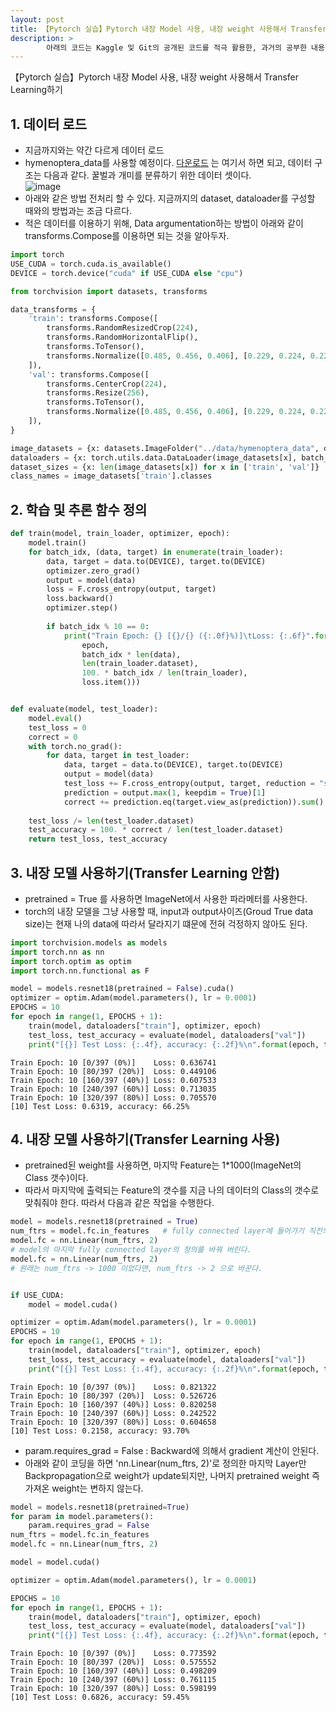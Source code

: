 ```yaml
---
layout: post
title: 【Pytorch 실습】Pytorch 내장 Model 사용, 내장 weight 사용해서 Transfer Learning하기 
description: > 
        아래의 코드는 Kaggle 및 Git의 공개된 코드를 적극 활용한, 과거의 공부한 내용을 정리한 내용입니다.  
---
```

【Pytorch 실습】Pytorch 내장 Model 사용, 내장 weight 사용해서 Transfer Learning하기 

## 1. 데이터 로드
- 지금까지와는 약간 다르게 데이터 로드
- hymenoptera_data를 사용할 예정이다. [다운로드](https://www.kaggle.com/ajayrana/hymenoptera-data) 는 여기서 하면 되고, 데이터 구조는 다음과 같다. 꿀벌과 개미를 분류하기 위한 데이터 셋이다.   
    ![image](https://user-images.githubusercontent.com/46951365/91165408-89c0ec80-e70b-11ea-81d1-a51e9564c1e1.png)
- 아래와 같은 방법 전처리 할 수 있다. 지금까지의 dataset, dataloader를 구성할 때와의 방법과는 조금 다르다. 
- 적은 데이터를 이용하기 위해, Data argumentation하는 방법이 아래와 같이 transforms.Compose를 이용하면 되는 것을 알아두자. 


```python
import torch 
USE_CUDA = torch.cuda.is_available()
DEVICE = torch.device("cuda" if USE_CUDA else "cpu")
```


```python
from torchvision import datasets, transforms

data_transforms = {
    'train': transforms.Compose([
        transforms.RandomResizedCrop(224),
        transforms.RandomHorizontalFlip(),
        transforms.ToTensor(),
        transforms.Normalize([0.485, 0.456, 0.406], [0.229, 0.224, 0.225])
    ]),
    'val': transforms.Compose([
        transforms.CenterCrop(224),
        transforms.Resize(256),
        transforms.ToTensor(),
        transforms.Normalize([0.485, 0.456, 0.406], [0.229, 0.224, 0.225])
    ]),
}

image_datasets = {x: datasets.ImageFolder("../data/hymenoptera_data", data_transforms[x]) for x in ['train', 'val']}
dataloaders = {x: torch.utils.data.DataLoader(image_datasets[x], batch_size = 8, num_workers = 0, shuffle = True) for x in ['train', 'val']}
dataset_sizes = {x: len(image_datasets[x]) for x in ['train', 'val']}
class_names = image_datasets['train'].classes
```

## 2. 학습 및 추론 함수 정의  

```python
def train(model, train_loader, optimizer, epoch):
    model.train()
    for batch_idx, (data, target) in enumerate(train_loader):
        data, target = data.to(DEVICE), target.to(DEVICE)
        optimizer.zero_grad()
        output = model(data)
        loss = F.cross_entropy(output, target)
        loss.backward()
        optimizer.step()
        
        if batch_idx % 10 == 0:
            print("Train Epoch: {} [{}/{} ({:.0f}%)]\tLoss: {:.6f}".format(
                epoch, 
                batch_idx * len(data), 
                len(train_loader.dataset), 
                100. * batch_idx / len(train_loader), 
                loss.item()))


def evaluate(model, test_loader):
    model.eval()
    test_loss = 0
    correct = 0
    with torch.no_grad():
        for data, target in test_loader:
            data, target = data.to(DEVICE), target.to(DEVICE)
            output = model(data)
            test_loss += F.cross_entropy(output, target, reduction = "sum").item()
            prediction = output.max(1, keepdim = True)[1]
            correct += prediction.eq(target.view_as(prediction)).sum().item()
    
    test_loss /= len(test_loader.dataset)
    test_accuracy = 100. * correct / len(test_loader.dataset)
    return test_loss, test_accuracy
```

## 3. 내장 모델 사용하기(Transfer Learning 안함)
- pretrained = True 를 사용하면 ImageNet에서 사용한 파라메터를 사용한다. 
- torch의 내장 모델을 그냥 사용할 때, input과 output사이즈(Groud True data size)는 현재 나의 data에 따라서 달라지기 떄문에 전혀 걱정하지 않아도 된다.   

```python
import torchvision.models as models
import torch.nn as nn
import torch.optim as optim
import torch.nn.functional as F

model = models.resnet18(pretrained = False).cuda()
optimizer = optim.Adam(model.parameters(), lr = 0.0001)
EPOCHS = 10
for epoch in range(1, EPOCHS + 1):
    train(model, dataloaders["train"], optimizer, epoch)
    test_loss, test_accuracy = evaluate(model, dataloaders["val"])
    print("[{}] Test Loss: {:.4f}, accuracy: {:.2f}%\n".format(epoch, test_loss, test_accuracy))
```
    
    Train Epoch: 10 [0/397 (0%)]	Loss: 0.636741
    Train Epoch: 10 [80/397 (20%)]	Loss: 0.449106
    Train Epoch: 10 [160/397 (40%)]	Loss: 0.607533
    Train Epoch: 10 [240/397 (60%)]	Loss: 0.713035
    Train Epoch: 10 [320/397 (80%)]	Loss: 0.705570
    [10] Test Loss: 0.6319, accuracy: 66.25%
    


## 4. 내장 모델 사용하기(Transfer Learning 사용)
- pretrained된 weight를 사용하면, 마지막 Feature는 1*1000(ImageNet의 Class 갯수)이다.
- 따라서 마지막에 출력되는 Feature의 갯수를 지금 나의 데이터의 Class의 갯수로 맞춰줘야 한다. 따라서 다음과 같은 작업을 수행한다.    

```python
model = models.resnet18(pretrained = True) 
num_ftrs = model.fc.in_features   # fully connected layer에 들어가기 직전의 feature의 갯수(numbers)를 알아온다. 
model.fc = nn.Linear(num_ftrs, 2) 
# model의 마지막 fully connected layer의 정의를 바꿔 버린다.  
model.fc = nn.Linear(num_ftrs, 2) 
# 원래는 num_ftrs -> 1000 이었다면, num_ftrs -> 2 으로 바꾼다. 


if USE_CUDA:
    model = model.cuda()

optimizer = optim.Adam(model.parameters(), lr = 0.0001)
EPOCHS = 10
for epoch in range(1, EPOCHS + 1):
    train(model, dataloaders["train"], optimizer, epoch)
    test_loss, test_accuracy = evaluate(model, dataloaders["val"])
    print("[{}] Test Loss: {:.4f}, accuracy: {:.2f}%\n".format(epoch, test_loss, test_accuracy))
```

    Train Epoch: 10 [0/397 (0%)]	Loss: 0.821322
    Train Epoch: 10 [80/397 (20%)]	Loss: 0.526726
    Train Epoch: 10 [160/397 (40%)]	Loss: 0.820258
    Train Epoch: 10 [240/397 (60%)]	Loss: 0.242522
    Train Epoch: 10 [320/397 (80%)]	Loss: 0.604658
    [10] Test Loss: 0.2158, accuracy: 93.70%
    

- param.requires_grad = False : Backward에 의해서 gradient 계산이 안된다.
- 아래와 같이 코딩을 하면 'nn.Linear(num_ftrs, 2)'로 정의한 마지막 Layer만 Backpropagation으로 weight가 update되지만, 나머지 pretrained weight 즉 가져온 weight는 변하지 않는다.    

```python
model = models.resnet18(pretrained=True)
for param in model.parameters():
    param.requires_grad = False 
num_ftrs = model.fc.in_features
model.fc = nn.Linear(num_ftrs, 2)

model = model.cuda()

optimizer = optim.Adam(model.parameters(), lr = 0.0001)

EPOCHS = 10
for epoch in range(1, EPOCHS + 1):
    train(model, dataloaders["train"], optimizer, epoch)
    test_loss, test_accuracy = evaluate(model, dataloaders["val"])
    print("[{}] Test Loss: {:.4f}, accuracy: {:.2f}%\n".format(epoch, test_loss, test_accuracy))
```

    
    Train Epoch: 10 [0/397 (0%)]	Loss: 0.773592
    Train Epoch: 10 [80/397 (20%)]	Loss: 0.575552
    Train Epoch: 10 [160/397 (40%)]	Loss: 0.498209
    Train Epoch: 10 [240/397 (60%)]	Loss: 0.761115
    Train Epoch: 10 [320/397 (80%)]	Loss: 0.598199
    [10] Test Loss: 0.6826, accuracy: 59.45%
    


